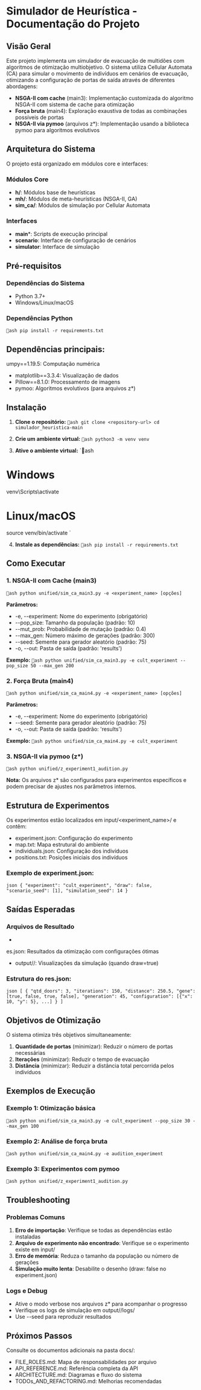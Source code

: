 ﻿# Simulador de Heurística - Documentação do Projeto

## Visão Geral

Este projeto implementa um simulador de evacuação de multidões com algoritmos de otimização multiobjetivo. O sistema utiliza Cellular Automata (CA) para simular o movimento de indivíduos em cenários de evacuação, otimizando a configuração de portas de saída através de diferentes abordagens:

- **NSGA-II com cache** (main3): Implementação customizada do algoritmo NSGA-II com sistema de cache para otimização
- **Força bruta** (main4): Exploração exaustiva de todas as combinações possíveis de portas
- **NSGA-II via pymoo** (arquivos z*): Implementação usando a biblioteca pymoo para algoritmos evolutivos

## Arquitetura do Sistema

O projeto está organizado em módulos core e interfaces:

### Módulos Core
- **h/**: Módulos base de heurísticas
- **mh/**: Módulos de meta-heurísticas (NSGA-II, GA)
- **sim_ca/**: Módulos de simulação por Cellular Automata

### Interfaces
- **main***: Scripts de execução principal
- **scenario**: Interface de configuração de cenários
- **simulator**: Interface de simulação

## Pré-requisitos

### Dependências do Sistema
- Python 3.7+
- Windows/Linux/macOS

### Dependências Python
`ash
pip install -r requirements.txt
`

Dependências principais:
- 
umpy==1.19.5: Computação numérica
- matplotlib==3.3.4: Visualização de dados
- Pillow==8.1.0: Processamento de imagens
- pymoo: Algoritmos evolutivos (para arquivos z*)

## Instalação

1. **Clone o repositório:**
`ash
git clone <repository-url>
cd simulador_heuristica-main
`

2. **Crie um ambiente virtual:**
`ash
python3 -m venv venv
`

3. **Ative o ambiente virtual:**
`ash
# Windows
venv\Scripts\activate

# Linux/macOS
source venv/bin/activate
`

4. **Instale as dependências:**
`ash
pip install -r requirements.txt
`

## Como Executar

### 1. NSGA-II com Cache (main3)

`ash
python unified/sim_ca_main3.py -e <experiment_name> [opções]
`

**Parâmetros:**
- -e, --experiment: Nome do experimento (obrigatório)
- --pop_size: Tamanho da população (padrão: 10)
- --mut_prob: Probabilidade de mutação (padrão: 0.4)
- --max_gen: Número máximo de gerações (padrão: 300)
- --seed: Semente para gerador aleatório (padrão: 75)
- -o, --out: Pasta de saída (padrão: 'results')

**Exemplo:**
`ash
python unified/sim_ca_main3.py -e cult_experiment --pop_size 50 --max_gen 200
`

### 2. Força Bruta (main4)

`ash
python unified/sim_ca_main4.py -e <experiment_name> [opções]
`

**Parâmetros:**
- -e, --experiment: Nome do experimento (obrigatório)
- --seed: Semente para gerador aleatório (padrão: 75)
- -o, --out: Pasta de saída (padrão: 'results')

**Exemplo:**
`ash
python unified/sim_ca_main4.py -e cult_experiment
`

### 3. NSGA-II via pymoo (z*)

`ash
python unified/z_experiment1_audition.py
`

**Nota:** Os arquivos z* são configurados para experimentos específicos e podem precisar de ajustes nos parâmetros internos.

## Estrutura de Experimentos

Os experimentos estão localizados em input/<experiment_name>/ e contêm:

- experiment.json: Configuração do experimento
- map.txt: Mapa estrutural do ambiente
- individuals.json: Configuração dos indivíduos
- positions.txt: Posições iniciais dos indivíduos

### Exemplo de experiment.json:
`json
{
    "experiment": "cult_experiment",
    "draw": false,
    "scenario_seed": [1],
    "simulation_seed": 14
}
`

## Saídas Esperadas

### Arquivos de Resultado
- es.json: Resultados da otimização com configurações ótimas
- output/<experiment>/: Visualizações da simulação (quando draw=true)

### Estrutura do res.json:
`json
[
  {
    "qtd_doors": 3,
    "iterations": 150,
    "distance": 250.5,
    "gene": [true, false, true, false],
    "generation": 45,
    "configuration": [{"x": 10, "y": 5}, ...]
  }
]
`

## Objetivos de Otimização

O sistema otimiza três objetivos simultaneamente:

1. **Quantidade de portas** (minimizar): Reduzir o número de portas necessárias
2. **Iterações** (minimizar): Reduzir o tempo de evacuação
3. **Distância** (minimizar): Reduzir a distância total percorrida pelos indivíduos

## Exemplos de Execução

### Exemplo 1: Otimização básica
`ash
python unified/sim_ca_main3.py -e cult_experiment --pop_size 30 --max_gen 100
`

### Exemplo 2: Análise de força bruta
`ash
python unified/sim_ca_main4.py -e audition_experiment
`

### Exemplo 3: Experimentos com pymoo
`ash
python unified/z_experiment1_audition.py
`

## Troubleshooting

### Problemas Comuns

1. **Erro de importação**: Verifique se todas as dependências estão instaladas
2. **Arquivo de experimento não encontrado**: Verifique se o experimento existe em input/
3. **Erro de memória**: Reduza o tamanho da população ou número de gerações
4. **Simulação muito lenta**: Desabilite o desenho (draw: false no experiment.json)

### Logs e Debug

- Ative o modo verbose nos arquivos z* para acompanhar o progresso
- Verifique os logs de simulação em output/<experiment>/logs/
- Use --seed para reproduzir resultados

## Próximos Passos

Consulte os documentos adicionais na pasta docs/:
- FILE_ROLES.md: Mapa de responsabilidades por arquivo
- API_REFERENCE.md: Referência completa da API
- ARCHITECTURE.md: Diagramas e fluxo do sistema
- TODOs_AND_REFACTORING.md: Melhorias recomendadas
